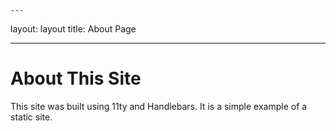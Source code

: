     ---

layout: layout
title: About Page

---

# About This Site

This site was built using 11ty and Handlebars. It is a simple example of a static site.
